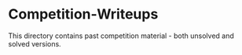 # Competition-Writeups
This directory contains past competition material - both unsolved and solved versions. 
